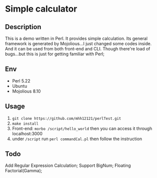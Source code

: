 # Simple calculator

## Description
This is a demo written in Perl. It provides simple calculation.
Its general framework is generated by Mojolious...I just changed some codes inside.
And it can be used from both front-end and CLI.
Though there're load of bugs...but this is just for getting familiar with Perl;

## Env
- Perl 5.22
- Ubuntu
- Mojolious 8.10

## Usage

1. ```git clone https://github.com/mhh12121/perlTest.git```
2. ``` make install ```
3. Front-end: ``` morbo /script/hello_world ``` then you can access it through localhost:3000 
4. under ```/script``` run ```perl commandCal.pl``` then follow the instruction


## Todo
Add Regular Expression Calculation;
Support BigNum;
Floating Factorial(Gamma);